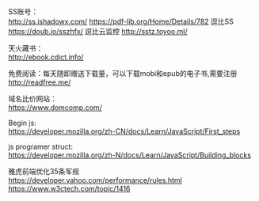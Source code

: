 SS账号：  
http://ss.ishadowx.com/
https://pdf-lib.org/Home/Details/782
逗比SS
https://doub.io/sszhfx/
逗比云监控
http://sstz.toyoo.ml/

天火藏书：  
http://ebook.cdict.info/

免费阅读：每天随即赠送下载量，可以下载mobi和epub的电子书,需要注册  
http://readfree.me/

域名比价网站：  
https://www.domcomp.com/

Begin js:  
https://developer.mozilla.org/zh-CN/docs/Learn/JavaScript/First_steps

js programer struct:  
https://developer.mozilla.org/zh-N/docs/Learn/JavaScript/Building_blocks

雅虎前端优化35条军规  
https://developer.yahoo.com/performance/rules.html  
https://www.w3ctech.com/topic/1416


